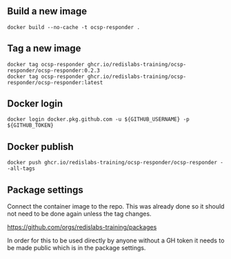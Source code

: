 ## Build a new image

```
docker build --no-cache -t ocsp-responder .
```

## Tag a new image

```
docker tag ocsp-responder ghcr.io/redislabs-training/ocsp-responder/ocsp-responder:0.2.3
docker tag ocsp-responder ghcr.io/redislabs-training/ocsp-responder/ocsp-responder:latest
```

## Docker login

```
docker login docker.pkg.github.com -u ${GITHUB_USERNAME} -p ${GITHUB_TOKEN}
```

## Docker publish

```
docker push ghcr.io/redislabs-training/ocsp-responder/ocsp-responder --all-tags
```

## Package settings

Connect the container image to the repo.  This was already done so it should not need to be done again unless the tag changes.

https://github.com/orgs/redislabs-training/packages

In order for this to be used directly by anyone without a GH token it needs to be made public which is in the package settings.
